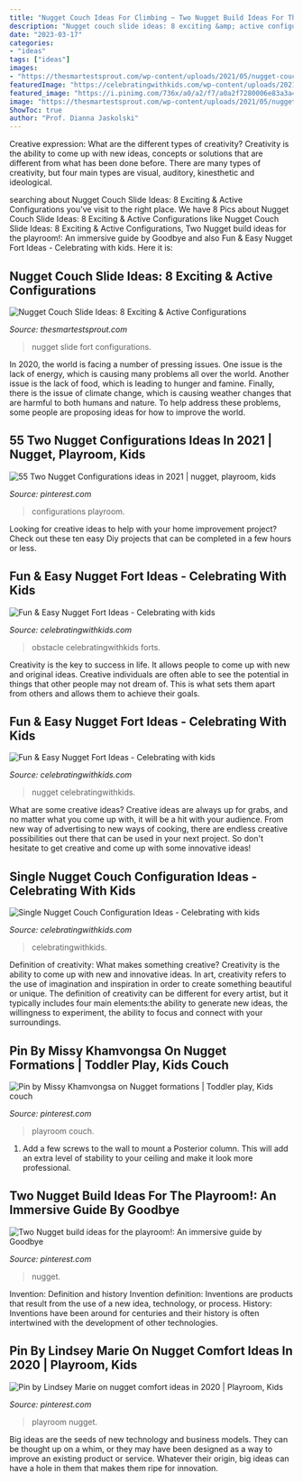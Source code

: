 ```yaml
---
title: "Nugget Couch Ideas For Climbing ~ Two Nugget Build Ideas For The Playroom!: An Immersive Guide By Goodbye"
description: "Nugget couch slide ideas: 8 exciting &amp; active configurations"
date: "2023-03-17"
categories:
- "ideas"
tags: ["ideas"]
images:
- "https://thesmartestsprout.com/wp-content/uploads/2021/05/nugget-couch-slide-ideas-1024x683.jpg"
featuredImage: "https://celebratingwithkids.com/wp-content/uploads/2021/07/Charleston-Crafted-02-1024x927.jpg"
featured_image: "https://i.pinimg.com/736x/a0/a2/f7/a0a2f7280006e83a3a4a5b7d40ccba5e.jpg"
image: "https://thesmartestsprout.com/wp-content/uploads/2021/05/nugget-couch-slide-ideas-1024x683.jpg"
ShowToc: true
author: "Prof. Dianna Jaskolski"
---
```



Creative expression: What are the different types of creativity?
Creativity is the ability to come up with new ideas, concepts or solutions that are different from what has been done before. There are many types of creativity, but four main types are visual, auditory, kinesthetic and ideological.

	

		
searching about Nugget Couch Slide Ideas: 8 Exciting &amp; Active Configurations you've visit to the right place. We have 8 Pics about Nugget Couch Slide Ideas: 8 Exciting &amp; Active Configurations like Nugget Couch Slide Ideas: 8 Exciting &amp; Active Configurations, Two Nugget build ideas for the playroom!: An immersive guide by Goodbye and also Fun &amp; Easy Nugget Fort Ideas - Celebrating with kids. Here it is:
		
    
## Nugget Couch Slide Ideas: 8 Exciting &amp; Active Configurations

<img loading=lazy src="https://thesmartestsprout.com/wp-content/uploads/2021/05/nugget-couch-slide-ideas-1024x683.jpg" onerror="this.onerror=null;this.src='https://tse2.mm.bing.net/th?id=OIP.gFmsURpMR0dSOXBM-dQYiAHaE8&amp;pid=15.1';" alt="Nugget Couch Slide Ideas: 8 Exciting &amp; Active Configurations">

_Source: thesmartestsprout.com_

>nugget slide fort configurations. 

	

In 2020, the world is facing a number of pressing issues. One issue is the lack of energy, which is causing many problems all over the world. Another issue is the lack of food, which is leading to hunger and famine. Finally, there is the issue of climate change, which is causing weather changes that are harmful to both humans and nature. To help address these problems, some people are proposing ideas for how to improve the world.

    
## 55 Two Nugget Configurations Ideas In 2021 | Nugget, Playroom, Kids

<img loading=lazy src="https://i.pinimg.com/474x/e9/14/c7/e914c7cb98e7d1953b6292a858003d39.jpg" onerror="this.onerror=null;this.src='https://tse1.mm.bing.net/th?id=OIP.LNWh4brMBf2yAncl4AO0PAAAAA&amp;pid=15.1';" alt="55 Two Nugget Configurations ideas in 2021 | nugget, playroom, kids">

_Source: pinterest.com_

>configurations playroom. 

	

Looking for creative ideas to help with your home improvement project? Check out these ten easy Diy projects that can be completed in a few hours or less.

    
## Fun &amp; Easy Nugget Fort Ideas - Celebrating With Kids

<img loading=lazy src="https://celebratingwithkids.com/wp-content/uploads/2021/06/nugget-fort-configuration-and-build-ideas-1.jpg" onerror="this.onerror=null;this.src='https://tse2.mm.bing.net/th?id=OIP.IhHtd3w74j5Y2cqixOLwnAHaLH&amp;pid=15.1';" alt="Fun &amp; Easy Nugget Fort Ideas - Celebrating with kids">

_Source: celebratingwithkids.com_

>obstacle celebratingwithkids forts. 

	

Creativity is the key to success in life. It allows people to come up with new and original ideas. Creative individuals are often able to see the potential in things that other people may not dream of. This is what sets them apart from others and allows them to achieve their goals.

    
## Fun &amp; Easy Nugget Fort Ideas - Celebrating With Kids

<img loading=lazy src="https://celebratingwithkids.com/wp-content/uploads/2021/06/IMG_1178-2-576x768.jpg" onerror="this.onerror=null;this.src='https://tse3.mm.bing.net/th?id=OIP.KmTWKz61qLJjPbVEIK90twHaJ4&amp;pid=15.1';" alt="Fun &amp; Easy Nugget Fort Ideas - Celebrating with kids">

_Source: celebratingwithkids.com_

>nugget celebratingwithkids. 

	

What are some creative ideas?
Creative ideas are always up for grabs, and no matter what you come up with, it will be a hit with your audience. From new way of advertising to new ways of cooking, there are endless creative possibilities out there that can be used in your next project. So don't hesitate to get creative and come up with some innovative ideas!

    
## Single Nugget Couch Configuration Ideas - Celebrating With Kids

<img loading=lazy src="https://celebratingwithkids.com/wp-content/uploads/2021/07/Charleston-Crafted-02-1024x927.jpg" onerror="this.onerror=null;this.src='https://tse1.mm.bing.net/th?id=OIP._3jf4zEaInBQ-8Nu7YOPlAHaGt&amp;pid=15.1';" alt="Single Nugget Couch Configuration Ideas - Celebrating with kids">

_Source: celebratingwithkids.com_

>celebratingwithkids. 

	

Definition of creativity: What makes something creative?
Creativity is the ability to come up with new and innovative ideas. In art, creativity refers to the use of imagination and inspiration in order to create something beautiful or unique. The definition of creativity can be different for every artist, but it typically includes four main elements:the ability to generate new ideas, the willingness to experiment, the ability to focus and connect with your surroundings.

    
## Pin By Missy Khamvongsa On Nugget Formations | Toddler Play, Kids Couch

<img loading=lazy src="https://i.pinimg.com/736x/d3/75/c5/d375c5b8cc2c3b0736d4e11f0ded3eee.jpg" onerror="this.onerror=null;this.src='https://tse4.mm.bing.net/th?id=OIP.lF5tNpBVjasiFK0FgCXhrQHaJ4&amp;pid=15.1';" alt="Pin by Missy Khamvongsa on Nugget formations | Toddler play, Kids couch">

_Source: pinterest.com_

>playroom couch. 

	

1. Add a few screws to the wall to mount a Posterior column. This will add an extra level of stability to your ceiling and make it look more professional.

    
## Two Nugget Build Ideas For The Playroom!: An Immersive Guide By Goodbye

<img loading=lazy src="https://i.pinimg.com/736x/f4/dd/bf/f4ddbf2e8c54443259037225acd254a5.jpg" onerror="this.onerror=null;this.src='https://tse4.mm.bing.net/th?id=OIP.fj-J6HNlYlwPhsW72JjWAwHaNK&amp;pid=15.1';" alt="Two Nugget build ideas for the playroom!: An immersive guide by Goodbye">

_Source: pinterest.com_

>nugget. 

	

Invention: Definition and history
Invention definition: Inventions are products that result from the use of a new idea, technology, or process. History: Inventions have been around for centuries and their history is often intertwined with the development of other technologies.

    
## Pin By Lindsey Marie On Nugget Comfort Ideas In 2020 | Playroom, Kids

<img loading=lazy src="https://i.pinimg.com/736x/a0/a2/f7/a0a2f7280006e83a3a4a5b7d40ccba5e.jpg" onerror="this.onerror=null;this.src='https://tse2.mm.bing.net/th?id=OIP.ACywkHzuTz3oc5oQqIVNNwHaPo&amp;pid=15.1';" alt="Pin by Lindsey Marie on nugget comfort ideas in 2020 | Playroom, Kids">

_Source: pinterest.com_

>playroom nugget. 

	

Big ideas are the seeds of new technology and business models. They can be thought up on a whim, or they may have been designed as a way to improve an existing product or service. Whatever their origin, big ideas can have a hole in them that makes them ripe for innovation.

